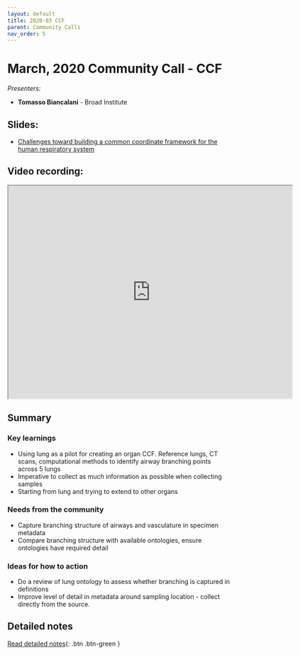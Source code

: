 ```yaml
---
layout: default
title: 2020-03 CCF
parent: Community Calls
nav_order: 5
---
```

<script src="https://kit.fontawesome.com/fc66878563.js" crossorigin="anonymous"></script>
# March, 2020 Community Call - CCF

*Presenters:* 

- **Tomasso Biancalani** - Broad Institute

## <i class="fas fa-chalkboard-teacher"></i> Slides:
- [Challenges toward building a common coordinate framework for the human respiratory system](https://drive.google.com/open?id=1AOxx9xzvoE_BUQ5DO_f3Hb9_eYsQl48L)

## <i class="fas fa-video"></i> Video recording:
<iframe src="https://drive.google.com/file/d/1D_DvoXSyNHpXqtSsVvoX5uXtFfOfJ0-q/preview" width="640" height="480"></iframe>

## Summary

### <i class="fas fa-search"></i> Key learnings

- Using lung as a pilot for creating an organ CCF. Reference lungs, CT scans, computational methods to identify airway branching points across 5 lungs
- Imperative to collect as much information as possible when collecting samples
- Starting from lung and trying to extend to other organs

### <i class="far fa-comment-dots"></i> Needs from the community
- Capture branching structure of airways and vasculature in specimen metadata
- Compare branching structure with available ontologies, ensure ontologies have required detail
  
### <i class="far fa-lightbulb"></i> Ideas for how to action
- Do a review of lung ontology to assess whether branching is captured in definitions
- Improve level of detail in metadata around sampling location - collect directly from the source.

## Detailed notes

[<i class="fab fa-readme"></i> Read detailed notes](https://docs.google.com/document/d/1SNKp4MffHJy2hCVQKw7xk5PXRcuN5EUozuA8N3xnTis/edit#heading=h.st9cqyv138hw){: .btn .btn-green }
